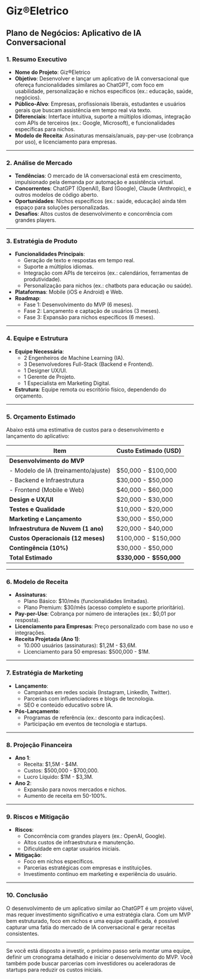 # Giz®Eletrico

## **Plano de Negócios: Aplicativo de IA Conversacional**

### **1. Resumo Executivo**
- **Nome do Projeto**: Giz®Eletrico
- **Objetivo**: Desenvolver e lançar um aplicativo de IA conversacional que ofereça funcionalidades similares ao ChatGPT, com foco em usabilidade, personalização e nichos específicos (ex.: educação, saúde, negócios).
- **Público-Alvo**: Empresas, profissionais liberais, estudantes e usuários gerais que buscam assistência em tempo real via texto.
- **Diferenciais**: Interface intuitiva, suporte a múltiplos idiomas, integração com APIs de terceiros (ex.: Google, Microsoft), e funcionalidades específicas para nichos.
- **Modelo de Receita**: Assinaturas mensais/anuais, pay-per-use (cobrança por uso), e licenciamento para empresas.

---

### **2. Análise de Mercado**
- **Tendências**: O mercado de IA conversacional está em crescimento, impulsionado pela demanda por automação e assistência virtual.
- **Concorrentes**: ChatGPT (OpenAI), Bard (Google), Claude (Anthropic), e outros modelos de código aberto.
- **Oportunidades**: Nichos específicos (ex.: saúde, educação) ainda têm espaço para soluções personalizadas.
- **Desafios**: Altos custos de desenvolvimento e concorrência com grandes players.

---

### **3. Estratégia de Produto**
- **Funcionalidades Principais**:
  - Geração de texto e respostas em tempo real.
  - Suporte a múltiplos idiomas.
  - Integração com APIs de terceiros (ex.: calendários, ferramentas de produtividade).
  - Personalização para nichos (ex.: chatbots para educação ou saúde).
- **Plataformas**: Mobile (iOS e Android) e Web.
- **Roadmap**:
  - Fase 1: Desenvolvimento do MVP (6 meses).
  - Fase 2: Lançamento e captação de usuários (3 meses).
  - Fase 3: Expansão para nichos específicos (6 meses).

---

### **4. Equipe e Estrutura**
- **Equipe Necessária**:
  - 2 Engenheiros de Machine Learning (IA).
  - 3 Desenvolvedores Full-Stack (Backend e Frontend).
  - 1 Designer UX/UI.
  - 1 Gerente de Projeto.
  - 1 Especialista em Marketing Digital.
- **Estrutura**: Equipe remota ou escritório físico, dependendo do orçamento.

---

### **5. Orçamento Estimado**
Abaixo está uma estimativa de custos para o desenvolvimento e lançamento do aplicativo:

| **Item**                          | **Custo Estimado (USD)** |
|-----------------------------------|--------------------------|
| **Desenvolvimento do MVP**        |                          |
| - Modelo de IA (treinamento/ajuste)| $50,000 - $100,000       |
| - Backend e Infraestrutura        | $30,000 - $50,000        |
| - Frontend (Mobile e Web)         | $40,000 - $60,000        |
| **Design e UX/UI**                | $20,000 - $30,000        |
| **Testes e Qualidade**            | $10,000 - $20,000        |
| **Marketing e Lançamento**        | $30,000 - $50,000        |
| **Infraestrutura de Nuvem (1 ano)**| $20,000 - $40,000        |
| **Custos Operacionais (12 meses)**| $100,000 - $150,000      |
| **Contingência (10%)**            | $30,000 - $50,000        |
| **Total Estimado**                | **$330,000 - $550,000**  |

---

### **6. Modelo de Receita**
- **Assinaturas**:
  - Plano Básico: $10/mês (funcionalidades limitadas).
  - Plano Premium: $30/mês (acesso completo e suporte prioritário).
- **Pay-per-Use**: Cobrança por número de interações (ex.: $0,01 por resposta).
- **Licenciamento para Empresas**: Preço personalizado com base no uso e integrações.
- **Receita Projetada (Ano 1)**:
  - 10.000 usuários (assinaturas): $1,2M - $3,6M.
  - Licenciamento para 50 empresas: $500,000 - $1M.

---

### **7. Estratégia de Marketing**
- **Lançamento**:
  - Campanhas em redes sociais (Instagram, LinkedIn, Twitter).
  - Parcerias com influenciadores e blogs de tecnologia.
  - SEO e conteúdo educativo sobre IA.
- **Pós-Lançamento**:
  - Programas de referência (ex.: desconto para indicações).
  - Participação em eventos de tecnologia e startups.

---

### **8. Projeção Financeira**
- **Ano 1**:
  - Receita: $1,5M - $4M.
  - Custos: $500,000 - $700,000.
  - Lucro Líquido: $1M - $3,3M.
- **Ano 2**:
  - Expansão para novos mercados e nichos.
  - Aumento de receita em 50-100%.

---

### **9. Riscos e Mitigação**
- **Riscos**:
  - Concorrência com grandes players (ex.: OpenAI, Google).
  - Altos custos de infraestrutura e manutenção.
  - Dificuldade em captar usuários iniciais.
- **Mitigação**:
  - Foco em nichos específicos.
  - Parcerias estratégicas com empresas e instituições.
  - Investimento contínuo em marketing e experiência do usuário.

---

### **10. Conclusão**
O desenvolvimento de um aplicativo similar ao ChatGPT é um projeto viável, mas requer investimento significativo e uma estratégia clara. Com um MVP bem estruturado, foco em nichos e uma equipe qualificada, é possível capturar uma fatia do mercado de IA conversacional e gerar receitas consistentes.

---

Se você está disposto a investir, o próximo passo seria montar uma equipe, definir um cronograma detalhado e iniciar o desenvolvimento do MVP. Você também pode buscar parcerias com investidores ou aceleradoras de startups para reduzir os custos iniciais.
